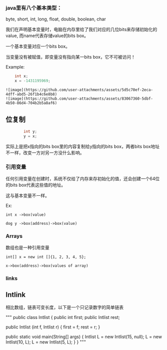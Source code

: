 ### java里有八个基本类型：
  byte, short, int, long, float, double, boolean, char
  
  我们在声明基本变量时，电脑在内存里给了我们对应的几位bits来存储初始化的value, 而name代表存储value的bits box。
  
  一个基本变量对应一个bits box。
  
  当变量没有被赋值，即变量没有指向某一bits box，它不可被访问！

Example:
```java  
    int x; 
    x = -1431195969;
```

    ![image](https://github.com/user-attachments/assets/5d5c70ef-2eca-4dff-abd5-26f1b4c6e8b8)
    ![image](https://github.com/user-attachments/assets/83067360-5dbf-4b50-86d4-704b2b5a8af6)
## 位复制

```java
        int y; 
        y = x;
```

实际上是把x指向的bits box里的内容复制给y指向的bits box，两者bits box地址不一样，改变一方对另一方没什么影响。

### 引用变量

任何引用变量在创建时，系统不仅给了内存来存初始化的值，还会创建一个64位的bits box代表这些值的地址。

这与基本变量不一样。

Ex:

```
int x ->box(value)

dog y ->box(address)->box(value)
```

### Arrays

数组也是一种引用变量

```
int[] x = new int []{1, 2, 3, 4, 5};

x->box(address)->box(values of array)
```

### links

## Intlink

相比数组，链表可变长度，以下是一个只记录数字的简单链表

""" 
public class Intlist {
  public int first;
  public Intlist rest;

  public Intlist (int f, Intlist r) {
    first = f;
    rest = r;
    }

  public static void main(String[] args) {
    Intlist L = new Intlist(15, null);
    L = new Intlist(10, L);
    L = new Intlist(5, L);
  }
}
"""

